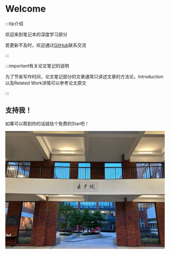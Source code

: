 # Welcome

:::tip介绍

欢迎来到笔记本的深度学习部分

若更新不及时，欢迎通过[GitHub](https://github.com/bonjour-npy)联系交流

:::

:::important有关论文笔记的说明

为了节省写作时间，论文笔记部分的文章通常只讲述文章的方法论，Introduction以及Related Work详情可以参考论文原文

:::

## 支持我！


如果可以帮到你的话就给个免费的Star吧！

![](../../static/img/intro.png)
